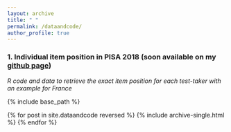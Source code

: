 ```yaml
---
layout: archive
title: " "
permalink: /dataandcode/
author_profile: true
---
```


### 1. Individual item position in PISA 2018 (soon available on my [github page](https://github.com/elodieandrieu/item_position_PISA2018))
*R code and data to retrieve the exact item position for each test-taker with an example for France*


{% include base_path %}

{% for post in site.dataandcode reversed %}
  {% include archive-single.html %}
{% endfor %}
